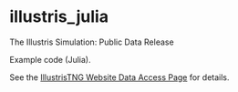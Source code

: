 # illustris_julia
The Illustris Simulation: Public Data Release

Example code (Julia).

See the [IllustrisTNG Website Data Access Page](https://www.tng-project.org/data/) for details.
